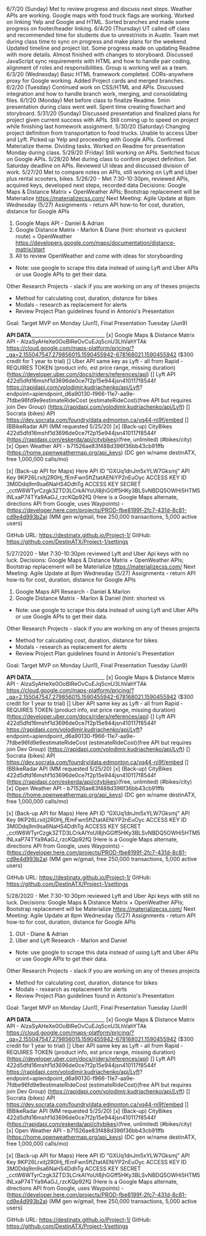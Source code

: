 6/7/20 (Sunday)  Met to review progress and discuss next steps. Weather APIs are working. Google maps with food truck flags are working.  Worked on linking Yelp and Google and HTML.  Sorted branches and made some progress on footer/header linking. 
6/4/20 (Thursday)  UT called off class and recommended time for students due to unrest/riots in Austin.  Team met during class time to sync on progress and make plans for the weekend.  Updated timeline and project list.  Some progress made on updating Readme with more details.  Almost finished with changes to storyboard.  Discussed JavaScript sync requirements with HTML and how to handle pair coding, alignment of roles and responsibilities.  Group is working well as a team.
6/3/20 (Wednesday)  Basic HTML framework completed. CORs-anywhere proxy for Google working. Added Project cards and merged branches.  
6/2/20 (Tuesday)  Continued work on CSS/HTML and APIs. Discussed integration and how to handle branch work, merging, and consolidating files.
6/1/20 (Monday)  Met before class to finalize Readme.  5min presentation during class went well. Spent time creating flowchart and storyboard.
5/31/20 (Sunday) Discussed presentation and finalized plans for project given current success with APIs. Still coming up to speed on project while finishing last homework assignment.
5/30/20 (Saturday) Changing project definition from transportation to food trucks. Unable to access Uber and Lyft.  Picked up Yelp and proceeding with Google APIs. Confirmed Materialize theme. Dividing tasks.  Worked on Readme for presentation Monday during class.
5/29/20 (Friday) Still working on APIs. Switched focus on Google APIs. 
5/28/20 Met during class to confirm project definition. Set Saturday deadline on APIs. Reviewed UI ideas and discussed division of work.
5/27/20 Met to compare notes on APIs, still working on Lyft and Uber plus rental scooters, bikes.
5/26/20 - Met 7:30-10:30pm, reviewed APIs, acquired keys, developed next steps, recorded data
Decisions:  Google Maps & Distance Matrix + OpenWeather APIs; Bootstrap replacement will be Materialize https://materializecss.com/
Next Meeting: Agile Update at 8pm Wednesday (5/27)
Assignments - return API how-to for cost, duration, distance for Google APIs
  1.  Google Maps API - Daniel & Adrian 
  2.  Google Distance Matrix - Marlon & Diane (hint: shortest vs quickest route) + OpenWeather
       https://developers.google.com/maps/documentation/distance-matrix/start
  3.  All to review OpenWeather and come with ideas for storyboarding
* Note:  use google to scrape this data instead of using Lyft and Uber APIs or use Google APIs to get their data.

Other Research Projects - slack if you are working on any of theses projects
- Method for calculating cost, duration, distance for bikes
- Modals - research as replacement for alerts
- Review Project Plan guidelines found in Antonio's Presentation

Goal:  Target MVP on Monday (Jun1), Final Presentation Tuesday (Jun9)

____________________________API DATA__________________________________________________________
[x] Google Maps & Distance Matrix API - AIzaSyAHeXe0OoBIReOvCuEJq5cnU3LhVahYTAk 
            https://cloud.google.com/maps-platform/pricing/?_ga=2.155047547.279856015.1590455942-678168021.1590455942
            ($300 credit for 1 year to trial)
[] Uber API same key as Lyft - all from Rapid - REQUIRES TOKEN
            (product info, est price range, missing duration)
            (https://developer.uber.com/docs/riders/references/api)
[] Lyft API 422d5dfd16mshf1d3696de0ce7f2p15e944jsn410117f8544f
            https://rapidapi.com/volodimir.kudriachenko/api/Lyft?       endpoint=apiendpoint_d6a90130-f966-11e7-aa9e-7fdbe96fd9e9estimateRideCost
            (estimateRideCost)(free API but requires join Dev Group)
            (https://rapidapi.com/volodimir.kudriachenko/api/Lyft)
[] Socrata (bikes) API
            https://dev.socrata.com/foundry/data.edmonton.ca/vq44-ni9f/embed
[] (BBikeRadar API (MM requested 5/25/20)
[x] (Back-up) CityBikes 422d5dfd16mshf1d3696de0ce7f2p15e944jsn410117f8544f 
             (https://rapidapi.com/eskerda/api/citybikes)(free, unlimited) (#bikes/city)
[x] Open Weather API - b71526ae83f488d396f36bb43cb91ffb 
            (https://home.openweathermap.org/api_keys)
            (DC gen w/name destinATX, free 1,000,000 calls/mo)

[x] (Back-up API for Maps) Here   API ID “GXUq1dnJm5xYLW7Gksmj”
        API Key 9KP26Lrxitj2R0Hj_fEmFwn5ftZtatAENiYP2nEuOyc
        ACCESS KEY ID    3M0Ddq9m9sa6NaHS4DdhTg
        ACCESS KEY SECRET _cctW6WTyrCzgk3ZTD3LCrkAIYoUI8jhGGff5HKy3BLSvNBDQ5OWHi5HTM5lNLxaP74TYa9AaGJ_rzcKQp92fQ
        (Here is a Google Maps alternate, directions API from Google, uses Waypoints) -
        (https://developer.here.com/projects/PROD-fbe8199f-2fc7-431d-8c81-cd9e4d993b2a)
        (MM gen w/gmail, free 250,000 transactions, 5,000 active users)

GitHub URL:  https://destinatx.github.io/Project-1/
GitHub:  https://github.com/DestinATX/Project-1/settings

5/27/2020 - Met 7:30-10:30pm reviewed Lyft and Uber Api keys with no luck.
Decisions:  Google Maps & Distance Matrix + OpenWeather APIs; Bootstrap replacement will be Materialize https://materializecss.com/
Next Meeting: Agile Update at 8pm Wednesday (5/27)
Assignments - return API how-to for cost, duration, distance for Google APIs
  1.  Google Maps API Research - Daniel & Marlon 
  2.  Google Distance Matrix - Marlon & Daniel (hint: shortest vs 
* Note:  use google to scrape this data instead of using Lyft and Uber APIs or use Google APIs to get their data.

Other Research Projects - slack if you are working on any of theses projects
- Method for calculating cost, duration, distance for bikes
- Modals - research as replacement for alerts
- Review Project Plan guidelines found in Antonio's Presentation

Goal:  Target MVP on Monday (Jun1), Final Presentation Tuesday (Jun9)

____________________________API DATA__________________________________________________________
[x] Google Maps & Distance Matrix API - AIzaSyAHeXe0OoBIReOvCuEJq5cnU3LhVahYTAk 
            https://cloud.google.com/maps-platform/pricing/?_ga=2.155047547.279856015.1590455942-678168021.1590455942
            ($300 credit for 1 year to trial)
[] Uber API same key as Lyft - all from Rapid - REQUIRES TOKEN
            (product info, est price range, missing duration)
            (https://developer.uber.com/docs/riders/references/api)
[] Lyft API 422d5dfd16mshf1d3696de0ce7f2p15e944jsn410117f8544f
            https://rapidapi.com/volodimir.kudriachenko/api/Lyft?       endpoint=apiendpoint_d6a90130-f966-11e7-aa9e-7fdbe96fd9e9estimateRideCost
            (estimateRideCost)(free API but requires join Dev Group)
            (https://rapidapi.com/volodimir.kudriachenko/api/Lyft)
[] Socrata (bikes) API
            https://dev.socrata.com/foundry/data.edmonton.ca/vq44-ni9f/embed
[] (BBikeRadar API (MM requested 5/25/20)
[x] (Back-up) CityBikes 422d5dfd16mshf1d3696de0ce7f2p15e944jsn410117f8544f 
             (https://rapidapi.com/eskerda/api/citybikes)(free, unlimited) (#bikes/city)
[x] Open Weather API - b71526ae83f488d396f36bb43cb91ffb 
            (https://home.openweathermap.org/api_keys)
            (DC gen w/name destinATX, free 1,000,000 calls/mo)

[x] (Back-up API for Maps) Here   API ID “GXUq1dnJm5xYLW7Gksmj”
        API Key 9KP26Lrxitj2R0Hj_fEmFwn5ftZtatAENiYP2nEuOyc
        ACCESS KEY ID    3M0Ddq9m9sa6NaHS4DdhTg
        ACCESS KEY SECRET _cctW6WTyrCzgk3ZTD3LCrkAIYoUI8jhGGff5HKy3BLSvNBDQ5OWHi5HTM5lNLxaP74TYa9AaGJ_rzcKQp92fQ
        (Here is a Google Maps alternate, directions API from Google, uses Waypoints) -
        (https://developer.here.com/projects/PROD-fbe8199f-2fc7-431d-8c81-cd9e4d993b2a)
        (MM gen w/gmail, free 250,000 transactions, 5,000 active users)

GitHub URL:  https://destinatx.github.io/Project-1/
GitHub:  https://github.com/DestinATX/Project-1/settings



5/28/2020 - Met 7:30-10:30pm reviewed Lyft and Uber Api keys with still no luck.
Decisions:  Google Maps & Distance Matrix + OpenWeather APIs; Bootstrap replacement will be Materialize https://materializecss.com/
Next Meeting: Agile Update at 8pm Wednesday (5/27)
Assignments - return API how-to for cost, duration, distance for Google APIs
  1.  GUI - Diane & Adrian 
  2.  Uber and Lyft Research - Marlon and Daniel
* Note:  use google to scrape this data instead of using Lyft and Uber APIs or use Google APIs to get their data.

Other Research Projects - slack if you are working on any of theses projects
- Method for calculating cost, duration, distance for bikes
- Modals - research as replacement for alerts
- Review Project Plan guidelines found in Antonio's Presentation

Goal:  Target MVP on Monday (Jun1), Final Presentation Tuesday (Jun9)

____________________________API DATA__________________________________________________________
[x] Google Maps & Distance Matrix API - AIzaSyAHeXe0OoBIReOvCuEJq5cnU3LhVahYTAk 
            https://cloud.google.com/maps-platform/pricing/?_ga=2.155047547.279856015.1590455942-678168021.1590455942
            ($300 credit for 1 year to trial)
[] Uber API same key as Lyft - all from Rapid - REQUIRES TOKEN
            (product info, est price range, missing duration)
            (https://developer.uber.com/docs/riders/references/api)
[] Lyft API 422d5dfd16mshf1d3696de0ce7f2p15e944jsn410117f8544f
            https://rapidapi.com/volodimir.kudriachenko/api/Lyft?       endpoint=apiendpoint_d6a90130-f966-11e7-aa9e-7fdbe96fd9e9estimateRideCost
            (estimateRideCost)(free API but requires join Dev Group)
            (https://rapidapi.com/volodimir.kudriachenko/api/Lyft)
[] Socrata (bikes) API
            https://dev.socrata.com/foundry/data.edmonton.ca/vq44-ni9f/embed
[] (BBikeRadar API (MM requested 5/25/20)
[x] (Back-up) CityBikes 422d5dfd16mshf1d3696de0ce7f2p15e944jsn410117f8544f 
             (https://rapidapi.com/eskerda/api/citybikes)(free, unlimited) (#bikes/city)
[x] Open Weather API - b71526ae83f488d396f36bb43cb91ffb 
            (https://home.openweathermap.org/api_keys)
            (DC gen w/name destinATX, free 1,000,000 calls/mo)

[x] (Back-up API for Maps) Here   API ID “GXUq1dnJm5xYLW7Gksmj”
        API Key 9KP26Lrxitj2R0Hj_fEmFwn5ftZtatAENiYP2nEuOyc
        ACCESS KEY ID    3M0Ddq9m9sa6NaHS4DdhTg
        ACCESS KEY SECRET _cctW6WTyrCzgk3ZTD3LCrkAIYoUI8jhGGff5HKy3BLSvNBDQ5OWHi5HTM5lNLxaP74TYa9AaGJ_rzcKQp92fQ
        (Here is a Google Maps alternate, directions API from Google, uses Waypoints) -
        (https://developer.here.com/projects/PROD-fbe8199f-2fc7-431d-8c81-cd9e4d993b2a)
        (MM gen w/gmail, free 250,000 transactions, 5,000 active users)

GitHub URL:  https://destinatx.github.io/Project-1/
GitHub:  https://github.com/DestinATX/Project-1/settings


